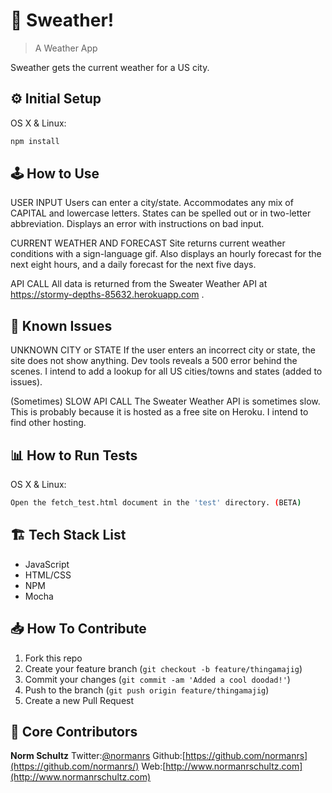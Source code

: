 # 📱 Sweather!
> A Weather App

Sweather gets the current weather for a US city.

## ⚙️ Initial Setup

OS X & Linux:

```sh
npm install
```

## 🕹 How to Use

USER INPUT
Users can enter a city/state. Accommodates any mix of CAPITAL and lowercase letters. States can be spelled out or in two-letter abbreviation.
Displays an error with instructions on bad input.

CURRENT WEATHER AND FORECAST
Site returns current weather conditions with a sign-language gif. Also displays an hourly forecast for the next eight hours, and a daily forecast for the next five days.

API CALL
All data is returned from the Sweater Weather API at https://stormy-depths-85632.herokuapp.com .

## 🚧 Known Issues

UNKNOWN CITY or STATE
If the user enters an incorrect city or state, the site does not show anything. Dev tools reveals a 500 error behind the scenes. I intend to add a lookup for all US cities/towns and states (added to issues).

(Sometimes) SLOW API CALL
The Sweater Weather API is sometimes slow. This is probably because it is hosted as a free site on Heroku. I intend to find other hosting.

## 📊 How to Run Tests

OS X & Linux:

```sh
Open the fetch_test.html document in the 'test' directory. (BETA)
```

## 🏗 Tech Stack List

* JavaScript
* HTML/CSS
* NPM
* Mocha

## 📥 How To Contribute

1. Fork this repo
2. Create your feature branch (`git checkout -b feature/thingamajig`)
3. Commit your changes (`git commit -am 'Added a cool doodad!'`)
4. Push to the branch (`git push origin feature/thingamajig`)
5. Create a new Pull Request

## 🚀 Core Contributors

**Norm Schultz**
Twitter:[@normanrs](https://twitter.com/normanrs)
Github:[https://github.com/normanrs](https://github.com/normanrs/)
Web:[http://www.normanrschultz.com](http://www.normanrschultz.com)
